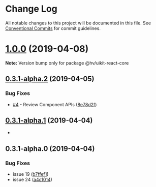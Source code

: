 # Change Log

All notable changes to this project will be documented in this file.
See [Conventional Commits](https://conventionalcommits.org) for commit guidelines.

# [1.0.0](https://github.com/pentaho/hv-uikit-react/compare/@hv/uikit-react-core@0.3.1-alpha.2...@hv/uikit-react-core@1.0.0) (2019-04-08)

**Note:** Version bump only for package @hv/uikit-react-core





## [0.3.1-alpha.2](https://github.com/pentaho/hv-uikit-react/compare/@hv/uikit-react-core@0.3.1-alpha.1...@hv/uikit-react-core@0.3.1-alpha.2) (2019-04-05)


### Bug Fixes

* [#4](https://github.com/pentaho/hv-uikit-react/issues/4) - Review Component APIs ([8e78d2f](https://github.com/pentaho/hv-uikit-react/commit/8e78d2f))





## [0.3.1-alpha.1](https://github.com/pentaho/hv-uikit-react/compare/@hv/uikit-react-core@0.3.1-alpha.0...@hv/uikit-react-core@0.3.1-alpha.1) (2019-04-04)

* 





## 0.3.1-alpha.0 (2019-04-04)


### Bug Fixes

* issue 19 ([b7ffef1](https://github.com/pentaho/hv-uikit-react/commit/b7ffef1))
* issue 24 ([a4c1014](https://github.com/pentaho/hv-uikit-react/commit/a4c1014))
